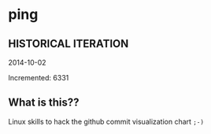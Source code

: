 # ping

## HISTORICAL ITERATION
2014-10-02

Incremented: 6331

## What is this?? 
Linux skills to hack the github commit visualization chart `;-)`
